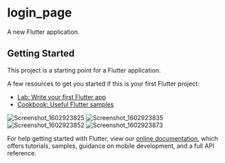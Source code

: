 # login_page

A new Flutter application.

## Getting Started

This project is a starting point for a Flutter application.

A few resources to get you started if this is your first Flutter project:

- [Lab: Write your first Flutter app](https://flutter.dev/docs/get-started/codelab)
- [Cookbook: Useful Flutter samples](https://flutter.dev/docs/cookbook)


![Screenshot_1602923825](https://user-images.githubusercontent.com/50890978/96332859-1bdfd400-106f-11eb-8405-0935bb8ed6d9.png)
![Screenshot_1602923835](https://user-images.githubusercontent.com/50890978/96332891-374adf00-106f-11eb-8de9-05c303746797.png)
![Screenshot_1602923852](https://user-images.githubusercontent.com/50890978/96332893-3a45cf80-106f-11eb-8b7f-7878ece261fb.png)
![Screenshot_1602923873](https://user-images.githubusercontent.com/50890978/96332895-3ca82980-106f-11eb-98bf-c36a098c2ad9.png)


For help getting started with Flutter, view our
[online documentation](https://flutter.dev/docs), which offers tutorials,
samples, guidance on mobile development, and a full API reference.
